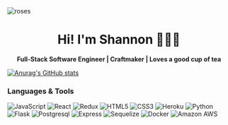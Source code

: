<img src=https://user-images.githubusercontent.com/99137811/180065506-deb9a7bd-b1b3-45ea-b644-ae1d39294385.jpg alt='roses' />
<h1 align=center >Hi! I'm Shannon 👩🏼‍💻</h1>
<p align=center ><strong>Full-Stack Software Engineer | Craftmaker | Loves a good cup of tea</strong></p>

[![Anurag's GitHub stats](https://github-readme-stats.vercel.app/api?username=shanfalk&theme=radical)](https://github.com/anuraghazra/github-readme-stats)

<h3>Languages & Tools</h3>

![JavaScript](https://img.shields.io/badge/javascript-%23323330.svg?style=for-the-badge&logo=javascript&logoColor=%23F7DF1E)
![React](https://img.shields.io/badge/react-%2320232a.svg?style=for-the-badge&logo=react&logoColor=%2361DAFB)
![Redux](https://img.shields.io/badge/redux-%23593d88.svg?style=for-the-badge&logo=redux&logoColor=white)
![HTML5](https://img.shields.io/badge/html5-%23E34F26.svg?style=for-the-badge&logo=html5&logoColor=white)
![CSS3](https://img.shields.io/badge/css3-%231572B6.svg?style=for-the-badge&logo=css3&logoColor=white)
![Heroku](https://img.shields.io/badge/heroku-%23430098.svg?style=for-the-badge&logo=heroku&logoColor=white)
![Python](https://img.shields.io/badge/Python-FFD43B?style=for-the-badge&logo=python&logoColor=blue)
![Flask](https://img.shields.io/badge/Flask-000000?style=for-the-badge&logo=flask&logoColor=white)
![Postgresql](https://img.shields.io/badge/PostgreSQL-316192?style=for-the-badge&logo=postgresql&logoColor=white)
![Express](https://img.shields.io/badge/express.js-%23404d59.svg?style=for-the-badge&amp;logo=express&amp;logoColor=%2361DAFB)
![Sequelize](https://img.shields.io/badge/Sequelize-52B0E7?style=for-the-badge&amp;logo=Sequelize&amp;logoColor=white)
![Docker](https://img.shields.io/badge/docker-%230db7ed.svg?style=for-the-badge&amp;logo=docker&amp;logoColor=white)
![Amazon AWS](https://img.shields.io/badge/Amazon_AWS-232F3E?style=for-the-badge&amp;logo=amazon-aws&amp;logoColor=white)
